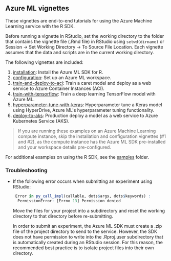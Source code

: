 ## Azure ML vignettes
These vignettes are end-to-end tutorials for using the Azure Machine Learning service with the R SDK.

Before running a vignette in RStudio, set the working directory to the folder that contains the vignette file (.Rmd file) in RStudio using `setwd(dirname)` or Session -> Set Working Directory -> To Source File Location. Each vignette assumes that the data and scripts are in the current working directory.

The following vignettes are included:
1. [installation](installation.Rmd): Install the Azure ML SDK for R.
2. [configuration](configuration.Rmd): Set up an Azure ML workspace.
3. [train-and-deploy-to-aci](train-and-deploy-to-aci): Train a caret model and deploy as a web service to Azure Container Instances (ACI).
4. [train-with-tensorflow](train-with-tensorflow/): Train a deep learning TensorFlow model with Azure ML.
5. [hyperparameter-tune-with-keras](cnn-tuning-with-hyperdrive/): Hyperparameter tune a Keras model using HyperDrive, Azure ML's hyperparameter tuning functionality.
6. [deploy-to-aks](deploy-to-aks/): Production deploy a model as a web service to Azure Kubernetes Service (AKS).

> If you are running these examples on an Azure Machine Learning compute instance, skip the installation and configuration vignettes (#1 and #2), as the compute instance has the Azure ML SDK pre-installed and your workspace details pre-configured.

For additional examples on using the R SDK, see the [samples](../samples) folder.

### Troubleshooting

- If the following error occurs when submitting an experiment using RStudio:
   ```R
    Error in py_call_impl(callable, dots$args, dots$keywords) : 
     PermissionError: [Errno 13] Permission denied
   ```
  Move the files for your project into a subdirectory and reset the working directory to that directory before re-submitting.
  
  In order to submit an experiment, the Azure ML SDK must create a .zip file of the project directory to send to the service. However,
  the SDK does not have permission to write into the .Rproj.user subdirectory that is automatically created during an RStudio
  session. For this reason, the recommended best practice is to isolate project files into their own directory.
